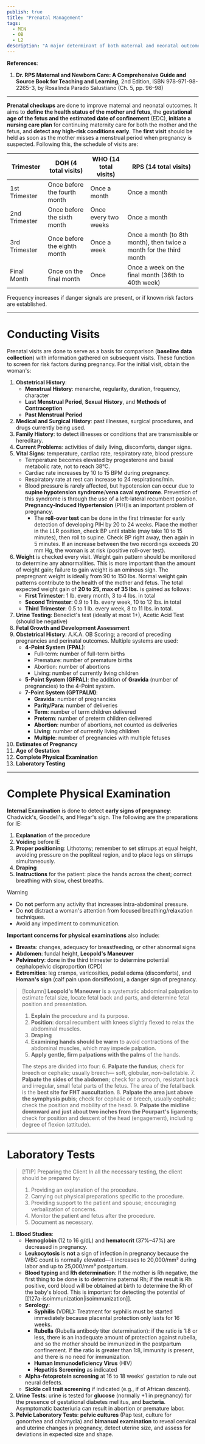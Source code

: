 ```yaml
---
publish: true
title: "Prenatal Management"
tags:
  - MCN
  - OB
  - L2
description: "A major determinant of both maternal and neonatal outcomes is the adequate of prenatal management. Many women, especially those of lower socioeconomic status, only seek care once pregnancies reach term or complications arise."
---
```

**References**:
1. **Dr. RPS Maternal and Newborn Care: A Comprehensive Guide and Source Book for Teaching and Learning**, 2nd Edition, ISBN 978-971-98-2265-3, by Rosalinda Parado Salustiano (Ch. 5, pp. 96–98)

___

**Prenatal checkups** are done to improve maternal and neonatal outcomes. It aims to **define the health status of the mother and fetus**, the **gestational age of the fetus and the estimated date of confinement** (EDC), **initiate a nursing care plan** for continuing maternity care for both the mother and the fetus, and **detect any high-risk conditions early**. The **first visit** should be held as soon as the mother misses a menstrual period when pregnancy is suspected. Following this, the schedule of visits are:

| Trimester     | DOH (4 total visits)         | WHO (14 total visits) | RPS (14 total visits)                                               |
| ------------- | ---------------------------- | --------------------- | ------------------------------------------------------------------- |
| 1st Trimester | Once before the fourth month | Once a month          | Once a month                                                        |
| 2nd Trimester | Once before the sixth month  | Once every two weeks  | Once a month                                                        |
| 3rd Trimester | Once before the eighth month | Once a week           | Once a month (to 8th month), then twice a month for the third month |
| Final Month   | Once on the final month      | Once                  | Once a week on the final month (36th to 40th week)                  |

Frequency increases if danger signals are present, or if known risk factors are established.

___

# Conducting Visits
Prenatal visits are done to serve as a basis for comparison (**baseline data collection**) with information gathered on subsequent visits. These function to screen for risk factors during pregnancy. For the initial visit, obtain the woman's:
1. **Obstetrical History**:
	- **Menstrual History**: menarche, regularity, duration, frequency, character
	- **Last Menstrual Period**, **Sexual History**, and **Methods of Contraception**
	- **Past Menstrual Period**
2. **Medical and Surgical History**: past illnesses, surgical procedures, and drugs currently being used.
3. **Family History**: to detect illnesses or conditions that are transmissible or hereditary.
4. **Current Problems**: activities of daily living, discomforts, danger signs.
5. **Vital Signs**: temperature, cardiac rate, respiratory rate, blood pressure
	- Temperature becomes elevated by progesterone and basal metabolic rate, not to reach 38°C.
	- Cardiac rate increases by 10 to 15 BPM during pregnancy.
	- Respiratory rate at rest can increase to 24 respirations/min.
	- Blood pressure is rarely affected, but hypotension can occur due to **supine hypotension syndrome**/**vena caval syndrome**. Prevention of this syndrome is through the use of a left-lateral recumbent position. **Pregnancy-Induced Hypertension** (PIH)is an important problem of pregnancy.
		- The **roll-over test** can be done in the first trimester for early detection of developing PIH by 20 to 24 weeks. Place the mother in the LLR position, check BP until stable (may take 10 to 15 minutes), then roll to supine. Check BP right away, then again in 5 minutes. If an increase between the two recordings exceeds 20 mm Hg, the woman is at risk (positive roll-over test).
6. **Weight** is checked every visit. Weight gain pattern should be monitored to determine any abnormalities. This is more important than the amount of weight gain; failure to gain weight is an ominous sign. The prepregnant weight is ideally from 90 to 150 lbs. Normal weight gain patterns contribute to the health of the mother and fetus. The total expected weight gain of **20 to 25, max of 35 lbs.** is gained as follows:
	- **First Trimester**: 1 lb. every month, 3 to 4 lbs. in total
	- **Second Trimester**: 0.9 to 1 lb. every week, 10 to 12 lbs. in total
	- **Third Trimester**: 0.5 to 1 lb. every week, 8 to 11 lbs. in total.
7. **Urine Testing**: Benedict's test (ideally at most 1+), Acetic Acid Test (should be negative)
8. **Fetal Growth and Development Assessment**
9. **Obstetrical History**: A.K.A. OB Scoring; a record of preceding pregnancies and perinatal outcomes. Multiple systems are used:
	- **4-Point System (FPAL)**:
		- Full-term: number of full-term births
		- Premature: number of premature births
		- Abortion: number of abortions
		- Living: number of currently living children
	- **5-Point System (GFPAL)**: the addition of **Gravida** (number of pregnancies) to the 4-Point system.
	- **7-Point System (GPTPALM)**:
		- **Gravida**: number of pregnancies
		- **Parity/Para**: number of deliveries
		- **Term**: number of term children delivered
		- **Preterm**: number of preterm children delivered
		- **Abortion**: number of abortions, not counted as deliveries
		- **Living**: number of currently living children
		- **Multiple**: number of pregnancies with multiple fetuses
10. **Estimates of Pregnancy**
11. **Age of Gestation**
12. **Complete Physical Examination**
13. **Laboratory Testing**

___

# Complete Physical Examination
**Internal Examination** is done to detect **early signs of pregnancy**: Chadwick's, Goodell's, and Hegar's sign. The following are the preparations for IE:
1. **Explanation** of the procedure
2. **Voiding** before IE
3. **Proper positioning**: Lithotomy; remember to set stirrups at equal height, avoiding pressure on the popliteal region, and to place legs on stirrups simultaneously.
4. **Draping**
5. **Instructions** for the patient: place the hands across the chest; correct breathing with slow, chest breaths.

>[!WARNING]
>- Do **not** perform any activity that increases intra-abdominal pressure.
>- Do **not** distract a woman's attention from focused breathing/relaxation techniques.
>- Avoid any impediment to communication.

**Important concerns for physical examinations** also include:
- **Breasts**: changes, adequacy for breastfeeding, or other abnormal signs
- **Abdomen**: fundal height, **Leopold's Maneuver**
- **Pelvimetry**: done in the third trimester to determine potential cephalopelvic disproportion (CPD)
- **Extremities**: leg cramps, varicosities, pedal edema (discomforts), and **Homan's sign** (calf pain upon dorsiflexion), a danger sign of pregnancy.

>[!column]
>**Leopold's Maneuver** is a systematic abdominal palpation to estimate fetal size, locate fetal back and parts, and determine fetal position and presentation.
>1. **Explain** the procedure and its purpose.
>2. **Position**: dorsal recumbent with knees slightly flexed to relax the abdominal muscles.
>3. **Draping**
>4. **Examining hands should be warm** to avoid contractions of the abdominal muscles, which may impede palpation.
>5. **Apply gentle, firm palpations with the palms** of the hands.
>
>The steps are divided into four:
>6. **Palpate the fundus**; check for breech or cephalic; usually breech— soft, globular, non-ballotable.
>7. **Palpate the sides of the abdomen**; check for a smooth, resistant back and irregular, small fetal parts of the fetus. The area of the fetal back is the **best site for FHT auscultation**.
>8. **Palpate the area just above the symphysis pubis**; check for cephalic or breech, usually cephalic; check the position and mobility of the head.
>9. **Palpate the midline downward and just about two inches from the Pourpart's ligaments**; check for position and descent of the head (engagement), including degree of flexion (attitude).

___

# Laboratory Tests

>[!TIP] Preparing the Client
>In all the necessary testing, the client should be prepared by:
>1. Providing an explanation of the procedure.
>2. Carrying out physical preparations specific to the procedure.
>3. Providing support to the patient and spouse; encouraging verbalization of concerns.
>4. Monitor the patient and fetus after the procedure.
>5. Document as necessary.

1. **Blood Studies**:
	- **Hemoglobin** (12 to 16 g/dL) and **hematocrit** (37%–47%) are decreased in pregnancy.
	- **Leukocytosis** is **not** a sign of infection in pregnancy because the WBC count is normally elevated—it increases to 20,000/mm³ during labor and up to 25,000/mm³ postpartum.
	- **Blood typing** and **Rh determination**: If the mother is Rh negative, the first thing to be done is to determine paternal Rh; if the result is Rh positive, cord blood will be obtained at birth to determine the Rh of the baby's blood. This is important for detecting the potential of [[127a-isoimmunization|isoimmunization]].
	- **Serology**:
		- **Syphilis** (VDRL): Treatment for syphilis must be started immediately because placental protection only lasts for 16 weeks.
		- **Rubella** (Rubella antibody titer determination): if the ratio is 1:8 or less, there is an inadequate amount of protection against rubella, and so the mother should be immunized in the postpartum confinement. If the ratio is greater than 1:8, immunity is present, and there is no need for immunization.
		- **Human Immunodeficiency Virus** (HIV)
		- **Hepatitis Screening** as indicated
	- **Alpha-fetoprotein screening** at 16 to 18 weeks' gestation to rule out neural defects.
	- **Sickle cell trait screening** if indicated (e.g., if of African descent).
2. **Urine Tests**: urine is tested for **glucose** (normally +1 in pregnancy) for the presence of gestational diabetes mellitus, and **bacteria**. Asymptomatic bacteriuria can result in abortion or premature labor.
3. **Pelvic Laboratory Tests**: **pelvic cultures** (Pap test, culture for gonorrhea and chlamydia) and **bimanual examination** to reveal cervical and uterine changes in pregnancy, detect uterine size, and assess for deviations in expected size and shape.
